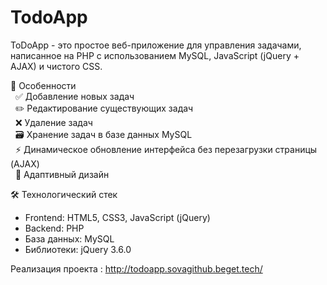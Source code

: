 # TodoApp
ToDoApp - это простое веб-приложение для управления задачами, написанное на PHP с использованием MySQL, JavaScript (jQuery + AJAX) и чистого CSS.

🌟 Особенности  
&nbsp;&nbsp;✅ Добавление новых задач  
&nbsp;&nbsp;✏️ Редактирование существующих задач  
&nbsp;&nbsp;❌ Удаление задач  
&nbsp;&nbsp;🗃️ Хранение задач в базе данных MySQL  
&nbsp;&nbsp;⚡ Динамическое обновление интерфейса без перезагрузки страницы (AJAX)  
&nbsp;&nbsp;🎨 Адаптивный дизайн  

🛠 Технологический стек
  - Frontend: HTML5, CSS3, JavaScript (jQuery)
  - Backend: PHP
  - База данных: MySQL
  - Библиотеки: jQuery 3.6.0

Реализация проекта : http://todoapp.sovagithub.beget.tech/
